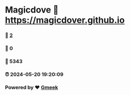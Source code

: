 # Magicdove :link: https://magicdover.github.io 
### :page_facing_up: [2](https://magicdover.github.io/tag.html) 
### :speech_balloon: 0 
### :hibiscus: 5343 
### :alarm_clock: 2024-05-20 19:20:09 
### Powered by :heart: [Gmeek](https://github.com/Meekdai/Gmeek)
